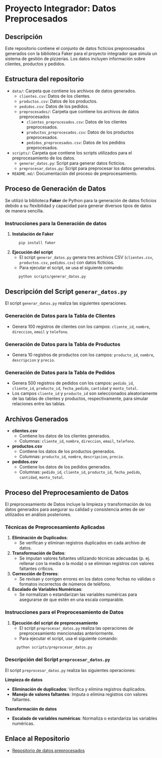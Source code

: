 # Proyecto Integrador: Datos Preprocesados

## Descripción

Este repositorio contiene el conjunto de datos ficticios preprocesados generados con la biblioteca Faker para el
proyecto integrador que simula un sistema de gestión de pizzerías. Los datos incluyen información sobre clientes,
productos y pedidos.

## Estructura del repositorio

- `data/`: Carpeta que contiene los archivos de datos generados.
    - `clientes.csv`: Datos de los clientes.
    - `productos.csv`: Datos de los productos.
    - `pedidos.csv`: Datos de los pedidos.
    - `preprocesados/`: Carpeta que contiene los archivos de datos preprocesados
        - `clientes_preprocesados.csv`: Datos de los clientes preprocesados.
        - `productos_preprocesados.csv`: Datos de los productos preprocesados.
        - `pedidos_preprocesados.csv`: Datos de los pedidos preprocesados.
- `scripts/`: Carpeta que contiene los scripts utilizados para el preprocesamiento de los datos.
    - `generar_datos.py`: Script para generar datos ficticios.
    - `preprocesar_datos.py`: Script para preprocesar los datos generados.
- `README.md/`: Documentación del proceso de preprocesamiento.

## Proceso de Generación de Datos

Se utilizó la biblioteca **Faker** de Python para la generación de datos ficticios debido a su flexibilidad y capacidad
para generar diversos tipos de datos de manera sencilla.

### Instrucciones para la Generación de datos

1. **Instalación de Faker**
   ```bash
      pip install faker
   ```
2. **Ejecución del script**
    - El script `generar_datos.py` genera tres archivos CSV (`clientes.csv`, `productos.csv`, `pedidos.csv`) con datos
      ficticios.
    - Para ejecutar el script, se usa el siguiente comando:
   ```bash
      python scripts/generar_datos.py
   ```

## Descripción del Script `generar_datos.py`

El script `generar_datos.py` realiza las siguientes operaciones.

### Generación de Datos para la Tabla de Clientes

* Genera 100 registros de clientes con los campos: `cliente_id`, `nombre`, `direccion`, `email` y `telefono`.

### Generación de Datos para la Tabla de Productos

* Genera 10 registros de productos con los campos: `producto_id`, `nombre`, `descripcion` y `precio`.

### Generación de Datos para la Tabla de Pedidos

* Genera 500 registros de pedidos con los campos: `pedido_id`, `cliente_id`, `producto_id`, `fecha_pedido`, `cantidad`
  y `monto_total`.
* Los campos `cliente_id` y `producto_id` son seleccionados aleatoriamente de las tablas de clientes y productos,
  respectivamente, para simular relaciones entre las tablas.

## Archivos Generados

* **clientes.csv**
    * Contiene los datos de los clientes generados.
    * Columnas: `cliente_id`, `nombre`, `direccion`, `email`, `telefono`.
* **productos.csv**
    * Contiene los datos de los productos generados.
    * Columnas: `producto_id`, `nombre`, `descripcion`, `precio`.
* **pedidos.csv**
    * Contiene los datos de los pedidos generados.
    * Columnas: `pedido_id`, `cliente_id`, `producto_id`, `fecha_pedido`, `cantidad`, `monto_total`.

## Proceso del Preprocesamiento de Datos

El preprocesamiento de Datos incluye la limpieza y transformación de los datos generados para asegurar su calidad y
consistencia antes de ser utilizados en análisis posteriores.

### Técnicas de Preprocesamiento Aplicadas

1. **Eliminación de Duplicados**:
    - Se verifican y eliminan registros duplicados en cada archivo de datos.
2. **Transformación de Datos**:
    - Se imputan valores faltantes utilizando técnicas adecuadas (p. ej. rellenar con la media o la moda) o se eliminan
      registros con valores faltantes críticos.
3. **Corrección de Errores**:
    - Se revisan y corrigen errores en los datos como fechas no válidas o formatos incorrectos de números de teléfono.
4. **Escalado de Variables Numéricas**:
    - Se normalizan o estandarizan las variables numéricas para asegurarse de que estén en una escala comparable.

### Instrucciones para el Preprocesamiento de Datos

1. **Ejecución del script de preprocesamiento**
    * El script `preprocesar_datos.py` realiza las operaciones de preprocesamiento mencionadas anteriormente.
    * Para ejecutar el script, usa el siguiente comando:
    ```bash
      python scripts/preprocesar_datos.py
    ```

### Descripción del Script `preprocesar_datos.py`

El script `preprocesar_datos.py` realiza las siguientes operaciones:

**Limpieza de datos**

* **Eliminación de duplicados**: Verifica y elimina registros duplicados.
* **Manejo de valores faltantes**: Imputa o elimina registros con valores faltantes.

**Transformación de datos**

* **Escalado de variables numéricas**: Normaliza o estandariza las variables numéricas.

## Enlace al Repositorio

- [Repositorio de datos preprocesados](https://github.com/Jahxx/Proyecto_Integrador_Datos)
